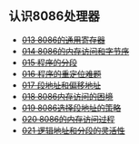 ## 认识8086处理器

* ~~[013 8086的通用寄存器](./013/)~~
* ~~[014 8086的内存访问和字节序](./014/)~~
* ~~[015 程序的分段](./015/)~~
* ~~[016 程序的重定位难题](./016/)~~
* ~~[017 段地址和偏移地址](./017/)~~
* ~~[018 8086内存访问的困境](./018/)~~
* ~~[019 8086选择段地址的策略](./019/)~~
* ~~[020 8086的内存访问过程](/020/)~~
* ~~[021 逻辑地址和分段的灵活性](./021/)~~